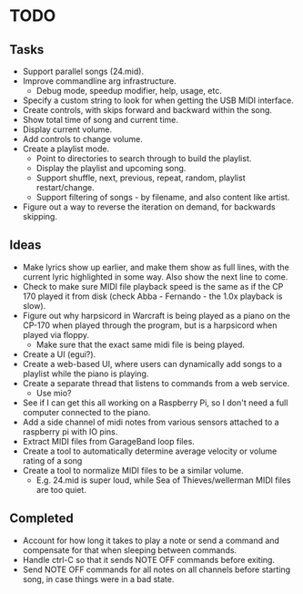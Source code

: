 # TODO

## Tasks
* Support parallel songs (24.mid).
* Improve commandline arg infrastructure.
  * Debug mode, speedup modifier, help, usage, etc.
* Specify a custom string to look for when getting the USB MIDI interface.
* Create controls, with skips forward and backward within the song.
* Show total time of song and current time.
* Display current volume.
* Add controls to change volume.
* Create a playlist mode.
  * Point to directories to search through to build the playlist.
  * Display the playlist and upcoming song.
  * Support shuffle, next, previous, repeat, random, playlist restart/change.
  * Support filtering of songs - by filename, and also content like artist.
* Figure out a way to reverse the iteration on demand, for backwards skipping.

## Ideas
* Make lyrics show up earlier, and make them show as full lines, with the
  current lyric highlighted in some way. Also show the next line to come.
* Check to make sure MIDI file playback speed is the same as if the CP 170
  played it from disk (check Abba - Fernando - the 1.0x playback is slow).
* Figure out why harpsicord in Warcraft is being played as a piano on the CP-170
  when played through the program, but is a harpsicord when played via floppy.
  * Make sure that the exact same midi file is being played.
* Create a UI (egui?).
* Create a web-based UI, where users can dynamically add songs to a playlist
  while the piano is playing.
* Create a separate thread that listens to commands from a web service.
  * Use mio?
* See if I can get this all working on a Raspberry Pi, so I don't need a full
  computer connected to the piano.
* Add a side channel of midi notes from various sensors attached to a raspberry
  pi with IO pins.
* Extract MIDI files from GarageBand loop files.
* Create a tool to automatically determine average velocity or volume rating of
  a song
* Create a tool to normalize MIDI files to be a similar volume.
  * E.g. 24.mid is super loud, while Sea of Thieves/wellerman MIDI files are too
    quiet.

## Completed
* Account for how long it takes to play a note or send a command and compensate
  for that when sleeping between commands.
* Handle ctrl-C so that it sends NOTE OFF commands before exiting.
* Send NOTE OFF commands for all notes on all channels before starting song,
  in case things were in a bad state.
